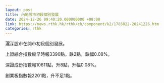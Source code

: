 ```yaml
---
layout: post
title: 內地股市初段個別發展
date: 2024-12-26 09:40:20.000000000 +08:00
link: https://news.rthk.hk/rthk/ch/component/k2/1785022-20241226.htm
categories: rthk
---
```


滬深股市在開市初段個別發展。

上證綜合指數較早時報3390點，跌2點，跌幅0.08%。

深證成份指數報10611點，升8點，升幅0.08%。

創業板指數報2201點，升不足1點。
